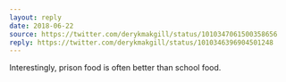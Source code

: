 ```yaml
---
layout: reply
date: 2018-06-22
source: https://twitter.com/derykmakgill/status/1010347061500358656
reply: https://twitter.com/derykmakgill/status/1010346396904501248
---
```


Interestingly, prison food is often better than school food.
